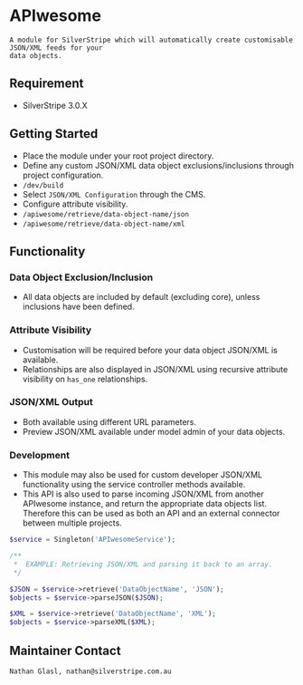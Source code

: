 # APIwesome

	A module for SilverStripe which will automatically create customisable JSON/XML feeds for your
	data objects.

## Requirement

* SilverStripe 3.0.X

## Getting Started

* Place the module under your root project directory.
* Define any custom JSON/XML data object exclusions/inclusions through project configuration.
* `/dev/build`
* Select `JSON/XML Configuration` through the CMS.
* Configure attribute visibility.
* `/apiwesome/retrieve/data-object-name/json`
* `/apiwesome/retrieve/data-object-name/xml`

## Functionality

### Data Object Exclusion/Inclusion

* All data objects are included by default (excluding core), unless inclusions have been defined.

### Attribute Visibility

* Customisation will be required before your data object JSON/XML is available.
* Relationships are also displayed in JSON/XML using recursive attribute visibility on `has_one` relationships.

### JSON/XML Output

* Both available using different URL parameters.
* Preview JSON/XML available under model admin of your data objects.

### Development

* This module may also be used for custom developer JSON/XML functionality using the service controller methods available.
* This API is also used to parse incoming JSON/XML from another APIwesome instance, and return the appropriate data objects list. Therefore this can be used as both an API and an external connector between multiple projects.

```php
$service = Singleton('APIwesomeService');

/**
 *	EXAMPLE: Retrieving JSON/XML and parsing it back to an array.
 */

$JSON = $service->retrieve('DataObjectName', 'JSON');
$objects = $service->parseJSON($JSON);

$XML = $service->retrieve('DataObjectName', 'XML');
$objects = $service->parseXML($XML);
```

## Maintainer Contact

	Nathan Glasl, nathan@silverstripe.com.au
